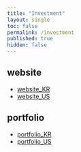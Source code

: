 ```yaml
---
title: "Investment"
layout: single
toc: false
permalink: /investment
published: true
hidden: false
---
```


<head>
  <base target="_self">
</head>

## website

- [website_KR](/investment/website_KR)
- [website_US](/investment/website_US)
  
## portfolio

- [portfolio_KR](/investment/portfolio_KR)
- [portfolio_US](/investment/portfolio_US)
